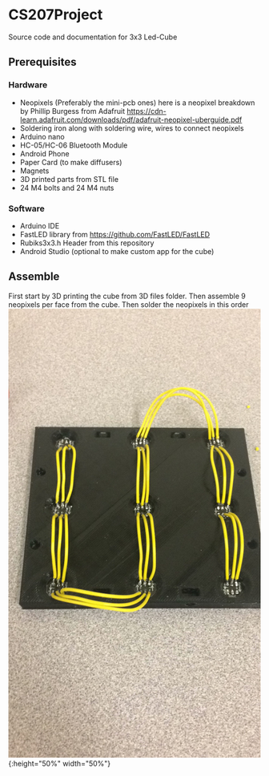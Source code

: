 # CS207Project
Source code and documentation for 3x3 Led-Cube

## Prerequisites

### Hardware
- Neopixels (Preferably the mini-pcb ones) here is a neopixel breakdown by Phillip Burgess from Adafruit https://cdn-learn.adafruit.com/downloads/pdf/adafruit-neopixel-uberguide.pdf
- Soldering iron along with soldering wire, wires to connect neopixels
- Arduino nano
- HC-05/HC-06 Bluetooth Module
- Android Phone
- Paper Card (to make diffusers)
- Magnets
- 3D printed parts from STL file
- 24 M4 bolts and 24 M4 nuts
  
### Software
- Arduino IDE
- FastLED library from https://github.com/FastLED/FastLED
- Rubiks3x3.h Header from this repository 
- Android Studio (optional to make custom app for the cube)
          
## Assemble
First start by 3D printing the cube from 3D files folder. Then
assemble 9 neopixels per face from the cube. Then solder the neopixels
in this order ![Soldering Order](https://github.com/pechavarriaa/CS207Project/blob/master/img/SolderingOrder.JPG){:height="50%" width="50%"}
